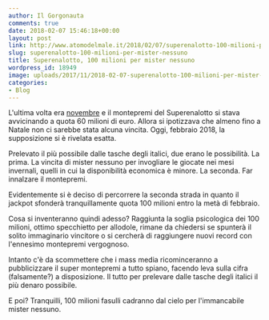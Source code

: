 ```yaml
---
author: Il Gorgonauta
comments: true
date: 2018-02-07 15:46:18+00:00
layout: post
link: http://www.atomodelmale.it/2018/02/07/superenalotto-100-milioni-per-mister-nessuno/
slug: superenalotto-100-milioni-per-mister-nessuno
title: Superenalotto, 100 milioni per mister nessuno
wordpress_id: 18949
image: uploads/2017/11/2018-02-07-superenalotto-100-milioni-per-mister-nessuno.jpg
categories:
- Blog
---
```


L'ultima volta era [novembre](/2017/11/08/il-saggio-dice-il-montepremi-sale-ma-solo-fino-a-natale/) e il montepremi del Superenalotto si stava avvicinando a quota 60 milioni di euro. Allora si ipotizzava che almeno fino a Natale non ci sarebbe stata alcuna vincita. Oggi, febbraio 2018, la supposizione si è rivelata esatta.

Prelevato il più possibile dalle tasche degli italici, due erano le possibilità. La prima. La vincita di mister nessuno per invogliare le giocate nei mesi invernali, quelli in cui la disponibilità economica è minore. La seconda. Far innalzare il montepremi.

Evidentemente si è deciso di percorrere la seconda strada in quanto il jackpot sfonderà tranquillamente quota 100 milioni entro la metà di febbraio.

Cosa si inventeranno quindi adesso? Raggiunta la soglia psicologica dei 100 milioni, ottimo specchietto per allodole, rimane da chiedersi se spunterà il solito immaginario vincitore o si cercherà di raggiungere nuovi record con l'ennesimo montepremi vergognoso.

Intanto c'è da scommettere che i mass media ricominceranno a pubblicizzare il super montepremi a tutto spiano, facendo leva sulla cifra (falsamente?) a disposizione. Il tutto per prelevare dalle tasche degli italici il più denaro possibile.

E poi? Tranquilli, 100 milioni fasulli cadranno dal cielo per l'immancabile mister nessuno.
